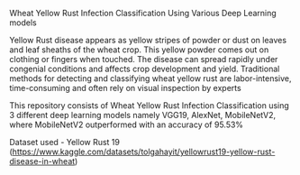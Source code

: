 Wheat Yellow Rust Infection  Classification Using Various Deep Learning models

Yellow Rust disease appears as yellow stripes of powder or dust on leaves and leaf sheaths of the wheat crop.  This yellow powder comes out on clothing or fingers when touched. The disease can spread rapidly under congenial conditions and affects crop development and yield. Traditional methods for detecting and classifying wheat yellow rust are labor-intensive, time-consuming and often rely on visual inspection by experts

This repository consists of Wheat Yellow Rust Infection  Classification using 3 different deep learning models namely VGG19, AlexNet, MobileNetV2, where MobileNetV2 outperformed with an accuracy of 95.53%

Dataset used - Yellow Rust 19 (https://www.kaggle.com/datasets/tolgahayit/yellowrust19-yellow-rust-disease-in-wheat)
